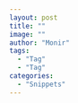 ```yaml
---
layout: post
title: ""
image: ""
author: "Monir"
tags:
  - "Tag"
  - "Tag"
categories:
  - "Snippets"
---
```

